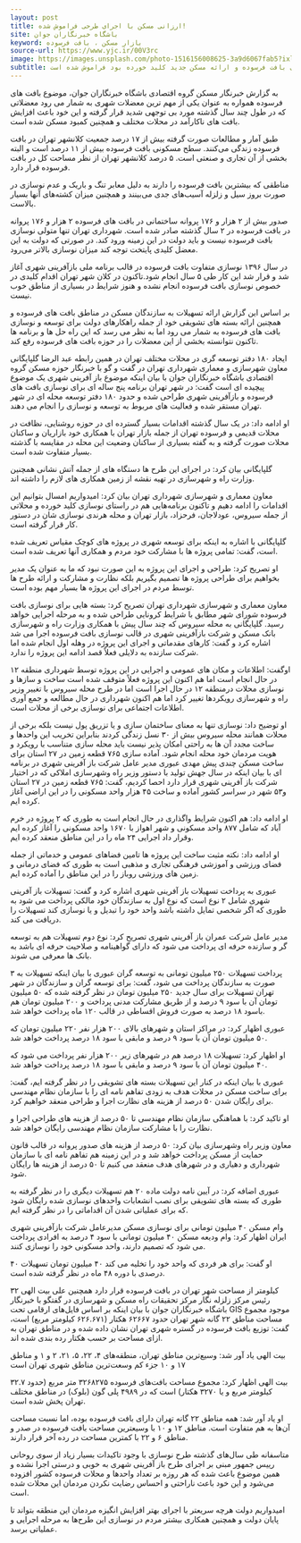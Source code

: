 ```yaml
---
layout: post
title: ارزانی مسکن با اجرای طرحی فراموش شده!
site: باشگاه خبرنگاران جوان
keyword: بازار مسکن ، بافت فرسوده
source-url: https://www.yjc.ir/00V3rc
image: https://images.unsplash.com/photo-1516156008625-3a9d6067fab5?ixlib=rb-1.2.1&ixid=eyJhcHBfaWQiOjEyMDd9&auto=format&fit=crop&w=300&q=30
subtitle: ارزانی مسکن این روز‌ها با فرمول‌های مختلف بررسی می‌شود اما در این بین طرحی که برای نوسازی بافت فرسوده و ارائه مسکن جدید کلید خورده بود فراموش شده است
---
```

به گزارش خبرنگار مسکن گروه اقتصادی باشگاه خبرنگاران جوان، موضوع بافت های فرسوده همواره به عنوان یکی از مهم ترین معضلات شهری به شمار می رود معضلاتی که در طول چند سال گذشته مورد بی توجهی شدید قرار گرفته و این خود باعث افزایش بافت های ناکارآمد در محلات مختلف و همچنین کمبود مسکن شده است.

طبق آمار و مطالعات صورت گرفته بیش از ۱۷ درصد جمعیت کلانشهر تهران در بافت فرسوده زندگی می‌کنند. سطح مسکونی بافت فرسوده بیش از ۱۱ درصد است و البته بخشی از آن تجاری و صنعتی است. ۵ درصد کلانشهر تهران از نظر مساحت کل در بافت فرسوده قرار دارد. 

مناطقی که بیشترین بافت فرسوده را دارند به دلیل معابر تنگ و باریک و عدم نوسازی در صورت بروز سیل و زلزله آسیب‌های جدی می‌بینند و همچنین میزان کشته‌های آنها بسیار بالاست.

صدور بیش از ۲ هزار و ۱۷۶ پروانه ساختمانی در بافت های فرسوده
۲ هزار و ۱۷۶ پروانه در بافت فرسوده در ۲ سال گذشته صادر شده است. شهرداری تهران تنها متولی نوسازی بافت فرسوده نیست و باید دولت در این زمینه ورود کند. در صورتی که دولت به این معضل کلیدی پایتخت توجه کند میزان نوسازی بالاتر می‌رود.

در سال ۱۳۹۶ نوسازی متفاوت بافت فرسوده در قالب برنامه ملی بازآفرینی شهری آغاز شد و قرار شد این کار طی ۵ سال انجام شود.تاکنون در کلان شهر تهران اقدام کلیدی در خصوص نوسازی بافت فرسوده انجام نشده و هنوز شرایط در بسیاری از مناطق خوب نیست.

بر اساس این گزارش ارائه تسهیلات به سازندگان مسکن در مناطق بافت های فرسوده و همچنین ارائه بسته های تشویقی خود از جمله راهکارهای دولت برای توسعه و نوسازی بافت های فرسوده به شمار می رود اما به نظر می رسد که این راه حل ها و برنامه ها تاکنون نتوانسته بخشی از این معضلات را در حوزه بافت های فرسوده رفع کند.

ایجاد ۱۸۰ دفتر توسعه گری در محلات مختلف تهران 
در همین رابطه عبد الرضا گلپایگانی معاون شهرسازی و معماری شهرداری تهران در گفت و گو با خبرنگار حوزه مسکن گروه اقتصادی باشگاه خبرنگاران جوان با بیان اینکه موضوع باز آفرینی شهری یک موضوع پیچیده ای است گفت: در شهر تهران برنامه پنج ساله ای برای نوسازی بافت های فرسوده و بازآفرینی شهری طراحی شده و حدود ۱۸۰ دفتر توسعه محله ای در شهر تهران مستقر شده و فعالیت های مربوط به توسعه و نوسازی را انجام می دهند.

او ادامه داد: در یک سال گذشته اقدامات بسیار گسترده ای در حوزه روشنایی، نظافت در محلات قدیمی و فرسوده تهران از جمله بازار تهران با همکاری خود بازاریان و ساکنان محلات صورت گرفته و به گفته بسیاری از ساکنان وضعیت این محله در مقایسه با گذشته بسیار متفاوت شده است.

گلپایگانی بیان کرد: در اجرای این طرح ها دستگاه های از جمله آتش نشانی همچنین وزارت راه و شهرسازی در تهیه نقشه از زمین همکاری های لازم را داشته اند.

معاون معماری و شهرسازی شهرداری تهران بیان کرد: امیدواریم امسال بتوانیم این اقدامات را ادامه دهیم و تاکنون برنامه‌هایی هم در راستای نوسازی کلید خورده و محلاتی از جمله سیروس، عودلاجان، فرحزاد، بازار تهران و محله هرندی نوسازی شان در دستور کار قرار گرفته است.

گلپایگانی با اشاره به اینکه برای توسعه شهری در پروژه های کوچک مقیاس تعریف شده است، گفت: تمامی پروژه ها با مشارکت خود مردم و همکاری آنها تعریف شده است.

او تصریح کرد: طراحی و اجرای این پروژه به این صورت نبود که ما به عنوان یک مدیر بخواهیم برای طراحی پروژه ها تصمیم  بگیریم بلکه نظارت و مشارکت و ارائه طرح ها توسط مردم در اجرای این پروژه ها بسیار مهم بوده است.

معاون معماری و شهرسازی شهرداری تهران تصریح کرد: بسته هایی برای نوسازی بافت فرسوده شورای شهر مطابق با شرایط کرونایی طراحی شده و به مرحله اجرایی خواهد رسید.
گلپایگانی به محله سیروس که چند سال پیش با همکاری وزارت راه و شهرسازی بانک مسکن و شرکت بازآفرینی شهری در قالب نوسازی بافت فرسوده اجرا می شد اشاره کرد و گفت: کارهای مقدماتی و اجرای این پروژه در وهله اول انجام شده اما شرکت سازنده به دلایلی فعلاً قصد ادامه این پروژه را ندارد.

اوگفت: اطلاعات و مکان های عمومی و اجرایی در این پروژه توسط شهرداری منطقه ۱۲ در حال انجام است اما هم اکنون این پروژه فعلاً متوقف شده است ساخت و سازها و نوسازی محلات درمنطقه ۱۲ در حال اجرا است اما در طرح محله سیروس با تغییر وزیر راه و شهرسازی رویکردها تغییر کرد اما هم اکنون شهرداری در حال مطالعه و جمع آوری اطلاعات اجتماعی برای نوسازی برخی از محلات است.

او توضیح داد: نوسازی تنها به معنای ساختمان سازی و یا تزریق پول نیست بلکه برخی از محلات همانند محله سیروس بیش از ۳۰ نسل زندگی کردند بنابراین تخریب این واحدها و ساخت مجدد آن ها به راحتی امکان پذیر نیست باید محله سازی متناسب با رویکرد و هویت مردمان خود محله انجام شود.
آماده سازی ۷۶۵ قطعه زمین در ۲۷ استان برای ساخت مسکن
چندی پیش مهدی عبوری مدیر عامل شرکت باز آفرینی شهری در برنامه ای با بیان اینکه در سال جهش تولید با دستور وزیر راه وشهرسازی املاکی که در اختیار شرکت باز آفرینی شهری قرار دارد احصا کردیم، گفت: ۷۶۵ قطعه زمین در ۲۷ استان و۵۳ شهر در سراسر کشور آماده و ساخت ۴۵ هزار واحد مسکونی را در این اراضی آغاز کرده ایم.

او ادامه داد: هم اکنون شرایط واگذاری در حال انجام است به طوری که ۲ پروژه در خرم آباد که شامل ۸۷۷ واحد مسکونی و شهر اهواز با ۱۶۷۰ واحد مسکونی را آغاز کرده ایم وقرار داد اجرایی ۲۴ ماه را در این مناطق منعقد کرده ایم.

او ادامه داد: نکته مثبت ساخت این پروژه ها تامین فضاهای عمومی و خدماتی از جمله فضای ورزشی و آموزشی فرهنگی تجاری و مذهبی است به طوری که فضای درمانی و زمین های ورزشی روباز را در این مناطق را آماده کرده ایم.

عبوری به پرداخت تسهیلات باز آفرینی شهری اشاره کرد و گفت: تسهیلات باز آفرینی شهری شامل ۲ نوع است که نوع اول به سازندگان خود مالکی پرداخت می شود به طوری که اگر شخصی تمایل داشته باشد واحد خود را تبدیل و یا نوسازی کند تسهیلات را دریافت می کند.

مدیر عامل شرکت عمران باز آفرینی شهری تصریح کرد: نوع دوم تسهیلات هم به توسعه گر و سازنده حرفه ای پرداخت می شود که دارای گواهینامه و صلاحیت حرفه ای باشد به بانک ها معرفی می شوند.

پرداخت تسهیلات ۲۵۰ میلیون تومانی به توسعه گران
عبوری با بیان اینکه تسهیلات به ۳ صورت به سازندگان پرداخت می شود، گفت: برای توسعه گران و سازندگان در شهر تهران تسهیلات برای سال جدید ۲۵۰ میلیون تومان در نظر گرفته شده که ۵۰ میلیون تومان آن با سود ۹ درصد و از طریق مشارکت مدنی پرداخت و ۲۰۰ میلیون تومان هم باسود ۱۸ درصد به صورت فروش اقساطی در قالب ۱۲۰ ماه پرداخت خواهد شد.

عبوری اظهار کرد: در مراکز استان و شهرهای بالای ۲۰۰ هزار نفر ۲۲۰ میلیون تومان که ۵۰ میلیون تومان آن با سود ۹ درصد و مابقی با سود ۱۸ درصد پرداخت خواهد شد.

او اظهار کرد: تسهیلات ۱۸ درصد هم در شهرهای زیر ۲۰۰ هزار نفر پرداخت می شود که ۴۰ میلیون تومان آن با سود ۹ درصد و مابقی با سود ۱۸ درصد پرداخت خواهد شد.

عبوری با بیان اینکه در کنار این تسهیلات بسته های تشویقی را در نظر گرفته ایم، گفت: برای ساخت مسکن در محلات هدف به زودی تفاهم نامه ای را با سازمان نظام مهندسی برای رایگان شدن ۵۰ درصد از هزینه های نظارت اجرا و طراحی منعقد خواهیم کرد.

او تاکید کرد: با هماهنگی سازمان نظام مهندسی تا ۵۰ درصد از هزینه های طراحی اجرا و نظارت را با مشارکت سازمان نظام مهندسی رایگان خواهد شد.

معاون وزیر راه وشهرسازی بیان کرد: ۵۰ درصد از هزینه های صدور پروانه در قالب قانون حمایت از مسکن پرداخت خواهد شد و در این زمینه هم تفاهم نامه ای  با سازمان شهرداری و دهیاری و در شهرهای هدف منعقد می کنیم تا ۵۰ درصد از هزینه ها رایگان شود.

عبوری اضافه کرد: در آیین نامه دولت ماده ۲۰ هم تسهیلات دیگری را در نظر گرفته به طوری که بسته های تشویقی برای نصب انشعابات واحدهای نوسازی شده رایگان شود که برای عملیاتی شدن آن اقداماتی را در نظر گرفته ایم.

وام مسکن ۴۰ میلیون تومانی برای نوسازی مسکن
مدیرعامل شرکت بازآفرینی شهری ایران اظهار کرد: وام‌ ودیعه مسکن ۴۰ میلیون تومانی با سود ۴ درصد به افرادی پرداخت می شود که تصمیم دارند، واحد مسکونی خود را نوسازی کنند.

او گفت: برای هر فردی که واحد خود را تخلیه می کند ۴۰ میلیون تومان تسهیلات ۴۰ درصدی با دوره ۴۸ ماه در نظر گرفته شده است.

۳۲ کیلومتر از مساحت شهر تهران در بافت فرسوده قرار دارد
همچنین علی بیت الهی  رئیس مرکز زلزله نگار مرکز تحقیقات راه مسکن و شهرسازی در گفتگو با خبرنگار باشگاه خبرنگاران جوان با بیان اینکه بر اساس فایل‌های ارقامی  تحت GIS موجود مجموع مساحت مناطق ۲۲ گانه شهر تهران حدود ۶۲۶۶۷ هکتار (۶۲۶.۶۷۱ کیلومتر مربع)  است، گفت:  توزیع بافت فرسوده در گستره شهری تهران نشان داده شده و در مناطق تهران به ازای مساحت بر حسب هکتار رده بندی شده اند.

بیت الهی یاد آور شد: وسیع‌ترین مناطق تهران، منطقه‌های ۴، ۲۲، ۵، ۲۱، ۲ و ۱ و مناطق ۱۷ و ۱۰ جزء کم وسعت‌ترین مناطق شهری تهران است

بیت الهی اظهار کرد: مجموع مساحت بافت‌های فرسوده ۳۲۶۸۲۷۵ متر مربع (حدود ۳۲.۷ کیلومتر مربع و یا ۳۲۷۰ هکتار) است که در ۴۹۸۹ پلی گون (بلوک) در مناطق مختلف تهران پخش شده است.

او یاد آور شد: همه مناطق ۲۲ گانه تهران دارای بافت فرسوده بوده، اما نسبت مساحت آن‌ها به هم متفاوت است. مناطق ۱۲ و ۱۰ با وسیعترین مساحت بافت فرسوده در صدر و مناطق ۶ و ۲۲ با کمترین مساحت در رده آخر قرار دارند.

متاسفانه طی سال‌های گذشته طرح نوسازی با وجود تاکیدات بسیار زیاد از سوی روحانی رییس جمهور مبنی بر اجرای طرح باز آفرینی شهری به خوبی و درستی اجرا نشده و همین موضوع باعث شده که هر روزه بر تعداد واحد‌ها و محلات فرسوده کشور افزوده می‌شود و این خود باعث ناراحتی و احساس رضایت نکردن مردمان این محلات شده است.

امیدواریم دولت هرچه سریعتر با اجرای بهتر افزایش انگیزه مردمان این منطقه بتواند تا پایان دولت و همچنین همکاری بیشتر مردم در نوسازی این طرح‌ها به مرحله اجرایی و عملیاتی برسد.
 